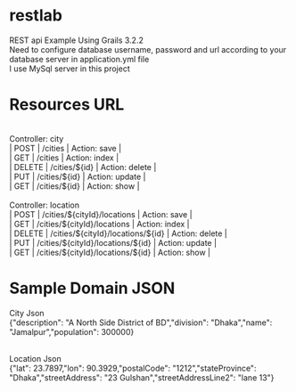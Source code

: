 # restlab
REST api Example Using Grails 3.2.2
<br/> Need to configure database username, password and url according to your database server in application.yml file
<br/> I use MySql server in this project

# Resources URL
<br/>
Controller: city
<br/> |   POST   | /cities                                | Action: save             |
<br/> |   GET    | /cities                                | Action: index            |
<br/> |  DELETE  | /cities/${id}                          | Action: delete           |
<br/> |   PUT    | /cities/${id}                          | Action: update           |
<br/> |   GET    | /cities/${id}                          | Action: show             |

<br/>
<br/>
Controller: location
<br/> |   POST   | /cities/${cityId}/locations            | Action: save             |
<br/> |   GET    | /cities/${cityId}/locations            | Action: index            |
<br/> |  DELETE  | /cities/${cityId}/locations/${id}      | Action: delete           |
<br/> |   PUT    | /cities/${cityId}/locations/${id}      | Action: update           |
<br/> |   GET    | /cities/${cityId}/locations/${id}      | Action: show             |

# Sample Domain JSON
City Json
<br/>  {"description": "A North Side District of BD","division": "Dhaka","name": "Jamalpur","population": 300000}

<br/>
Location Json
<br/>  {"lat": 23.7897,"lon": 90.3929,"postalCode": "1212","stateProvince": "Dhaka","streetAddress": "23 Gulshan","streetAddressLine2": "lane 13"}
